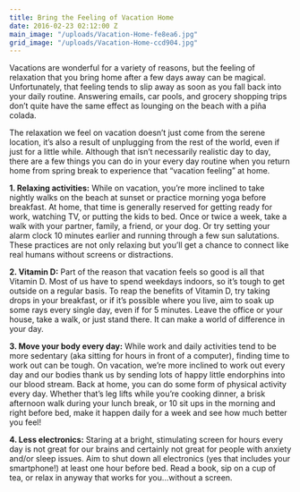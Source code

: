 ```yaml
---
title: Bring the Feeling of Vacation Home
date: 2016-02-23 02:12:00 Z
main_image: "/uploads/Vacation-Home-fe8ea6.jpg"
grid_image: "/uploads/Vacation-Home-ccd904.jpg"
---
```


Vacations are wonderful for a variety of reasons, but the feeling of relaxation that you bring home after a few days away can be magical. Unfortunately, that feeling tends to slip away as soon as you fall back into your daily routine. Answering emails, car pools, and grocery shopping trips don’t quite have the same effect as lounging on the beach with a piña colada.

The relaxation we feel on vacation doesn’t just come from the serene location, it’s also a result of unplugging from the rest of the world, even if just for a little while. Although that isn’t necessarily realistic day to day, there are a few things you can do in your every day routine when you return home from spring break to experience that “vacation feeling” at home.

**1. Relaxing activities:** While on vacation, you’re more inclined to take nightly walks on the beach at sunset or practice morning yoga before breakfast. At home, that time is generally reserved for getting ready for work, watching TV, or putting the kids to bed. Once or twice a week, take a walk with your partner, family, a friend, or your dog. Or try setting your alarm clock 10 minutes earlier and running through a few sun salutations. These practices are not only relaxing but you’ll get a chance to connect like real humans without screens or distractions.

**2. Vitamin D:** Part of the reason that vacation feels so good is all that Vitamin D. Most of us have to spend weekdays indoors, so it’s tough to get outside on a regular basis. To reap the benefits of Vitamin D, try taking drops in your breakfast, or if it’s possible where you live, aim to soak up some rays every single day, even if for 5 minutes. Leave the office or your house, take a walk, or just stand there. It can make a world of difference in your day.

**3. Move your body every day:** While work and daily activities tend to be more sedentary (aka sitting for hours in front of a computer), finding time to work out can be tough. On vacation, we’re more inclined to work out every day and our bodies thank us by sending lots of happy little endorphins into our blood stream. Back at home, you can do some form of physical activity every day. Whether that’s leg lifts while you’re cooking dinner, a brisk afternoon walk during your lunch break, or 10 sit ups in the morning and right before bed, make it happen daily for a week and see how much better you feel!

**4. Less electronics:**  Staring at a bright, stimulating screen for hours every day is not great for our brains and certainly not great for people with anxiety and/or sleep issues. Aim to shut down all electronics (yes that includes your smartphone!) at least one hour before bed. Read a book, sip on a cup of tea, or relax in anyway that works for you…without a screen.